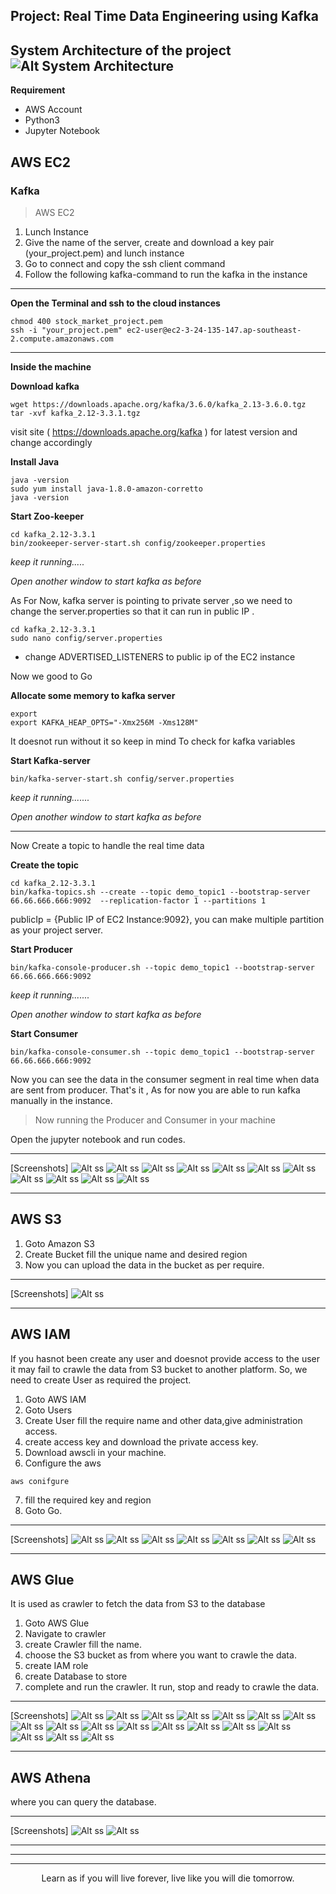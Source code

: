 ## Project: Real Time Data Engineering using Kafka

**System Architecture of the project**
![Alt System Architecture](./arch.png)
---

**Requirement**
* AWS Account 
* Python3 
* Jupyter Notebook 

## AWS EC2
### Kafka
> AWS EC2 
1. Lunch Instance
2. Give the name of the server, create and download a key pair (your_project.pem) and lunch instance
3. Go to connect and copy the ssh client command
4. Follow the following kafka-command to run the kafka in the instance
---
**Open the Terminal and ssh to the cloud instances**
```
chmod 400 stock_market_project.pem
ssh -i "your_project.pem" ec2-user@ec2-3-24-135-147.ap-southeast-2.compute.amazonaws.com
```
---
**Inside the machine**


**Download kafka**
```
wget https://downloads.apache.org/kafka/3.6.0/kafka_2.13-3.6.0.tgz 
tar -xvf kafka_2.12-3.3.1.tgz
```
visit site ( https://downloads.apache.org/kafka ) for latest version and change accordingly

**Install Java**
```
java -version
sudo yum install java-1.8.0-amazon-corretto
java -version
```
**Start Zoo-keeper**
```
cd kafka_2.12-3.3.1
bin/zookeeper-server-start.sh config/zookeeper.properties
```
*keep it running.....*

*Open another window to start kafka as before*

As For Now, kafka server is pointing to private server ,so we need to change the server.properties so that it can run in public IP .
```
cd kafka_2.12-3.3.1
sudo nano config/server.properties
```
- change ADVERTISED_LISTENERS to public ip of the EC2 instance

Now we good to Go

**Allocate some memory to kafka server**
```
export
export KAFKA_HEAP_OPTS="-Xmx256M -Xms128M"
```
It doesnot run without it so keep in mind To check for kafka variables 

**Start Kafka-server**
```
bin/kafka-server-start.sh config/server.properties
```
*keep it running.......*

*Open another window to start kafka as before*

---
Now Create a topic to handle the real time data

**Create the topic**
```
cd kafka_2.12-3.3.1
bin/kafka-topics.sh --create --topic demo_topic1 --bootstrap-server 66.66.666.666:9092  --replication-factor 1 --partitions 1
```
publicIp = {Public IP of EC2 Instance:9092}, you can make multiple partition as your project server.

**Start Producer**
```
bin/kafka-console-producer.sh --topic demo_topic1 --bootstrap-server 66.66.666.666:9092
```

*keep it running.......*

*Open another window to start kafka as before*

**Start Consumer**
```
bin/kafka-console-consumer.sh --topic demo_topic1 --bootstrap-server 66.66.666.666:9092
```
Now you can see the data in the consumer segment in real time when data are sent from producer.
That's it , As for now you are able to run kafka manually in the instance.

> Now running the Producer and Consumer in your machine

Open the jupyter notebook and run codes.

---

[Screenshots]
![Alt ss](./EC2/1.png)
![Alt ss](./EC2/2.png)
![Alt ss](./EC2/3.png)
![Alt ss](./EC2/4.png)
![Alt ss](./EC2/5.png)
![Alt ss](./EC2/6.png)
![Alt ss](./EC2/7.png)
![Alt ss](./EC2/8.png)
![Alt ss](./EC2/9.png)
![Alt ss](./EC2/10.png)
![Alt ss](./EC2/11.png)

---

## AWS S3

1. Goto Amazon S3
2. Create Bucket fill the unique name and desired region
3. Now you can upload the data in the bucket as per require.

---
[Screenshots]
![Alt ss](./S3/1.png)


---

## AWS IAM

If you hasnot been create any user and doesnot provide access to the user it may fail to crawle the data from S3 bucket to another platform. So, we need to create User as required the project.
1. Goto AWS IAM
2. Goto Users 
3. Create User fill the require name and other data,give administration access.
4. create access key and download the private access key. 
5. Download awscli in your machine. 
6. Configure the aws 
```
aws conifgure
```
7. fill the required key and region 
8. Goto Go.

---
[Screenshots]
![Alt ss](./S3/2.png)
![Alt ss](./S3/3.png)
![Alt ss](./IAM/1.png)
![Alt ss](./IAM/2.png)
![Alt ss](./IAM/3.png)
![Alt ss](./IAM/4.png)
![Alt ss](./IAM/5.png)

---

## AWS Glue

It is used as crawler to fetch the data from S3 to the database

1. Goto AWS Glue
2. Navigate to crawler
3. create Crawler fill the name. 
4. choose the S3 bucket as from where you want to crawle the data.
5. create IAM role
6. create Database to store 
7. complete and run the crawler. It run, stop and ready to crawle the data.

---
[Screenshots]
![Alt ss](./Glue/1.png)
![Alt ss](./Glue/2.png)
![Alt ss](./Glue/3.png)
![Alt ss](./Glue/4.png)
![Alt ss](./Glue/5.png)
![Alt ss](./Glue/6.png)
![Alt ss](./Glue/7.png)
![Alt ss](./Glue/8.png)
![Alt ss](./Glue/9.png)
![Alt ss](./Glue/10.png)
![Alt ss](./Glue/11.png)
![Alt ss](./Glue/12.png)
![Alt ss](./Glue/13.png)
![Alt ss](./Glue/14.png)
![Alt ss](./Glue/15.png)
![Alt ss](./Glue/16.png)
![Alt ss](./Glue/17.png)
![Alt ss](./Glue/18.png)

---

## AWS Athena 
where you can query the database. 

---
[Screenshots]
![Alt ss](./Athena/1.png)
![Alt ss](./Athena/2.png)



---
---
---
<!-- <p style="text-align: center;">Thank you</p> -->
<p style="text-align: center;">Learn as if you will live forever, live like you will die tomorrow.</p>